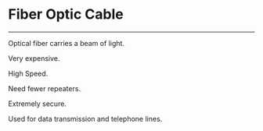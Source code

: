 # Fiber Optic Cable
---
Optical fiber carries a beam of light. 

Very expensive.

High Speed.

Need fewer repeaters.

Extremely secure.

Used for data transmission and telephone lines.